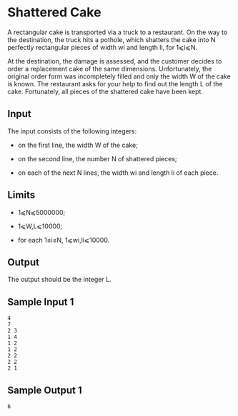 
# Shattered Cake

A rectangular cake is transported via a truck to a restaurant. On the way to the destination, the truck hits a pothole, which shatters the cake into N perfectly rectangular pieces of width wi and length li, for 1⩽i⩽N.

At the destination, the damage is assessed, and the customer decides to order a replacement cake of the same dimensions. Unfortunately, the original order form was incompletely filled and only the width W
of the cake is known. The restaurant asks for your help to find out the length L of the cake. Fortunately, all pieces of the shattered cake have been kept.

## Input

The input consists of the following integers:

* on the first line, the width W of the cake;

* on the second line, the number N of shattered pieces;

* on each of the next N lines, the width wi and length li of each piece.

## Limits

* 1⩽N⩽5000000;

* 1⩽W,L⩽10000;

* for each 1≤i≤N, 1⩽wi,li⩽10000.

## Output

The output should be the integer L.

## Sample Input 1 	
```
4
7
2 3
1 4
1 2
1 2
2 2
2 2
2 1
```
## Sample Output 1
```
6
```
